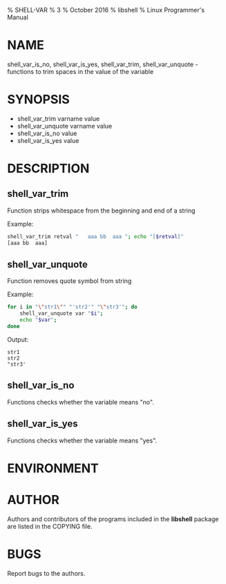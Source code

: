 % SHELL-VAR
% 3
% October 2016
% libshell
% Linux Programmer's Manual

# NAME #

shell_var_is_no, shell_var_is_yes, shell_var_trim, shell_var_unquote - functions
to trim spaces in the value of the variable

# SYNOPSIS #

- shell_var_trim varname value
- shell_var_unquote varname value
- shell_var_is_no value
- shell_var_is_yes value

# DESCRIPTION #

## shell_var_trim ##
Function strips whitespace from the beginning and end of a string

Example:
```bash
shell_var_trim retval "   aaa bb  aaa "; echo "[$retval]"
[aaa bb  aaa]
```

## shell_var_unquote ##
Function removes quote symbol from string

Example:
```bash
for i in "\"str1\"" "'str2'" "\"str3'"; do
    shell_var_unquote var "$i";
    echo "$var";
done
```
Output:
```
str1
str2
"str3'
```

## shell_var_is_no ##
Functions checks whether the variable means "no".

## shell_var_is_yes ##
Functions checks whether the variable means "yes".

# ENVIRONMENT #

# AUTHOR #
Authors and contributors of the programs included in the **libshell** package are listed
in the COPYING file.

# BUGS #
Report bugs to the authors.

